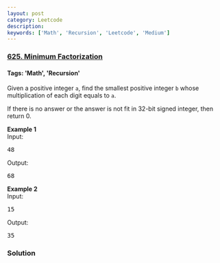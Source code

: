 ```yaml
---
layout: post
category: Leetcode
description: 
keywords: ['Math', 'Recursion', 'Leetcode', 'Medium']
---
```

### [625. Minimum Factorization](https://leetcode.com/problems/minimum-factorization)

#### Tags: 'Math', 'Recursion'

<div class="content__u3I1 question-content__JfgR"><div><p>Given a positive integer <code>a</code>, find the smallest positive integer <code>b</code> whose multiplication of each digit equals to <code>a</code>. </p>
<p>
If there is no answer or the answer is not fit in 32-bit signed integer, then return 0.</p>
<p>
<b>Example 1</b><br/>
Input:
</p><pre>48 </pre>
Output:
<pre>68</pre>
<p></p>
<p>
<b>Example 2</b><br/>
Input: 
</p><pre>15</pre>

Output:
<pre>35</pre>
<p></p></div></div>

### Solution
